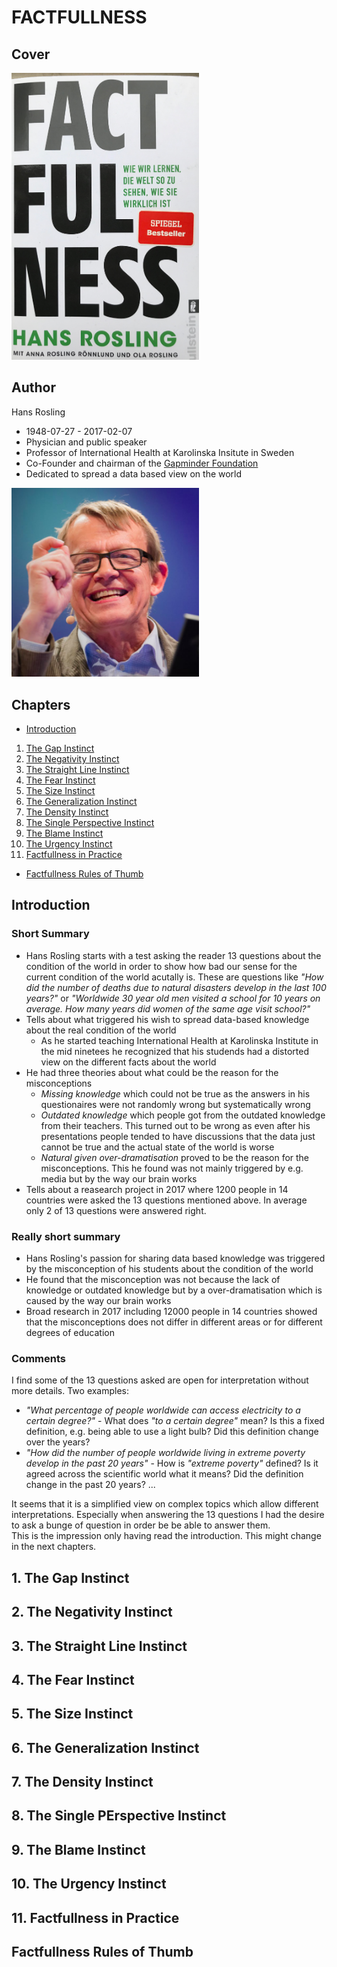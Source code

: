 # FACTFULLNESS

## Cover
<img src="./resources/factfullness.png" width="300px">

## Author
Hans Rosling
* 1948-07-27 - 2017-02-07
* Physician and public speaker
* Professor of International Health at Karolinska Insitute in Sweden
* Co-Founder and chairman of the [Gapminder Foundation](https://en.wikipedia.org/wiki/Gapminder_Foundation)
* Dedicated to spread a data based view on the world

<img src="./resources/factfullness_hans_rosling.png" width="300px">

## Chapters
* [Introduction](#Introduction)
1. [The Gap Instinct](#1-the-gap-instinct)
2. [The Negativity Instinct](#2-the-negativity-instinct)
3. [The Straight Line Instinct](#3-the-straight-line-instinct)
4. [The Fear Instinct](#4-the-fear-instinct)
5. [The Size Instinct](#5-the-size-instinct)
6. [The Generalization Instinct](#6-the-generalization-instinct)
7. [The Density Instinct](#7-the-density-instinct)
8. [The Single Perspective Instinct](#8-the-single-perspective-instinct)
9. [The Blame Instinct](#9-the-blame-instinct)
10. [The Urgency Instinct](#10-the-urgency-instinct)
11. [Factfullness in Practice](#11-factfullness-in-practice)
*  [Factfullness Rules of Thumb](#factfullness-rules-of-thumb)

## Introduction
### Short Summary
* Hans Rosling starts with a test asking the reader 13 questions about the condition of the world in order to show how bad our sense for the current condition of the world acutally is. These are questions like *"How did the number of deaths due to natural disasters develop in the last 100 years?"* or *"Worldwide 30 year old men visited a school for 10 years on average. How many years did women of the same age visit school?"*
* Tells about what triggered his wish to spread data-based knowledge about the real condition of the world
  * As he started teaching International Health at Karolinska Institute in the mid ninetees he recognized that his studends had a distorted view on the different facts about the world
* He had three theories about what could be the reason for the misconceptions
  * *Missing knowledge* which could not be true as the answers in his questionaires were not randomly wrong but systematically wrong
  * *Outdated knowledge* which people got from the outdated knowledge from their teachers. This turned out to be wrong as even after his presentations people tended to have discussions that the data just cannot be true and the actual state of the world is worse
  * *Natural given over-dramatisation* proved to be the reason for the misconceptions. This he found was not mainly triggered by e.g. media but by the way our brain works  
* Tells about a reasearch project in 2017 where 1200 people in 14 countries were asked the 13 questions mentioned above. In average only 2 of 13 questions were answered right.  


### Really short summary
* Hans Rosling's passion for sharing data based knowledge was triggered by the misconception of his students about the condition of the world
* He found that the misconception was not because the lack of knowledge or outdated knowledge but by a over-dramatisation which is caused by the way our brain works
* Broad research in 2017 including 12000 people in 14 countries showed that the misconceptions does not differ in different areas or for different degrees of education

### Comments
I find some of the 13 questions asked are open for interpretation without more details. Two examples:
* *"What percentage of people worldwide can access electricity to a certain degree?"* - What does *"to a certain degree"* mean? Is this a fixed definition, e.g. being able to use a light bulb? Did this definition change over the years?
* *"How did the number of people worldwide living in extreme poverty develop in the past 20 years"* - How is *"extreme poverty"* defined? Is it agreed across the scientific world what it means? Did the definition change in the past 20 years? ...  

It seems that it is a simplified view on complex topics which allow different interpretations. Especially when answering the 13 questions I had the desire to ask a bunge of question in order be be able to answer them.  
This is the impression only having read the introduction. This might change in the next chapters.

## 1. The Gap Instinct
## 2. The Negativity Instinct
## 3. The Straight Line Instinct
## 4. The Fear Instinct
## 5. The Size Instinct
## 6. The Generalization Instinct
## 7. The Density Instinct
## 8. The Single PErspective Instinct
## 9. The Blame Instinct
## 10. The Urgency Instinct
## 11. Factfullness in Practice
## Factfullness Rules of Thumb





